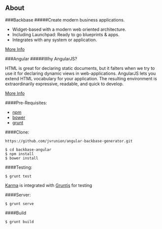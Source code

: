 

## About

###Backbase
#####Create modern business applications.

* Widget-based with a modern web oriented architecture.
* Including Launchpad: Ready to go blueprints & apps.
* Integrates with any system or application.

[More Info](http://www.backbase.com/home)

###Angular
#####Why AngularJS?

HTML is great for declaring static documents, but it falters when we try to use it for declaring dynamic views in web-applications. AngularJS lets you extend HTML vocabulary for your application. The resulting environment is extraordinarily expressive, readable, and quick to develop.

[More Info](https://angularjs.org/)

####Pre-Requisites:

* [npm](https://www.npmjs.com/)
* [bower](http://bower.io)
* [grunt](http://gruntjs.com)

####Clone:

```
https://github.com/jvrunion/angular-backbase-generator.git
```

	$ cd backbase-angular
	$ npm install
	$ bower install

####Testing:
	
	$ grunt test

[Karma](http://karma-runner.github.io/0.12/index.html) is integrated with [Gruntjs](http://www.gruntjs.com) for testing

####Server:

	$ grunt serve

####Build

	$ grunt build


